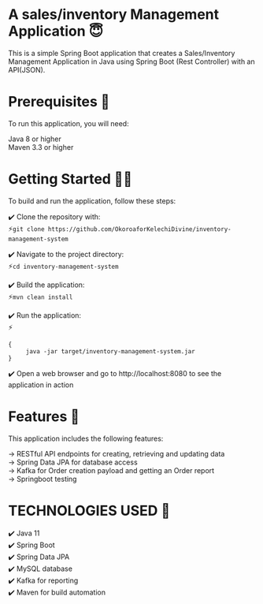 # A sales/inventory Management Application 😇

This is a simple Spring Boot application that creates a Sales/Inventory Management Application in Java using Spring Boot (Rest Controller) with an API(JSON).

# Prerequisites 🚀

To run this application, you will need:

Java 8 or higher</br>
Maven 3.3 or higher

# Getting Started 👩‍💻
To build and run the application, follow these steps:

✔️ Clone the repository with:</br>
    ⚡```git clone https://github.com/OkoroaforKelechiDivine/inventory-management-system```


✔️ Navigate to the project directory:</br>
    ⚡```cd inventory-management-system```


✔️ Build the application:</br>
   ⚡```mvn clean install```

✔️ Run the application:</br>
   ⚡
   ```
   {
        java -jar target/inventory-management-system.jar
   }
   ```

✔️ Open a web browser and go to http://localhost:8080 to see the application in action

# Features 🌟
This application includes the following features:

&rarr; RESTful API endpoints for creating, retrieving and updating data</br>
&rarr; Spring Data JPA for database access</br>
&rarr; Kafka for Order creation payload and getting an Order report</br>
&rarr; Springboot testing

# TECHNOLOGIES USED 🔧
✔️ Java 11<br/>
✔️ Spring Boot<br/>
✔️ Spring Data JPA<br/>
✔️ MySQL database<br/>
✔️ Kafka for reporting<br/>
✔️ Maven for build automation
